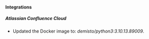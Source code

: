 #### Integrations
##### Atlassian Confluence Cloud
- Updated the Docker image to: *demisto/python3:3.10.13.89009*.

